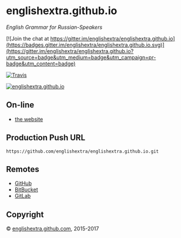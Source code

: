 # englishextra.github.io

*English Grammar for Russian-Speakers*

[![Join the chat at https://gitter.im/englishextra/englishextra.github.io](https://badges.gitter.im/englishextra/englishextra.github.io.svg)](https://gitter.im/englishextra/englishextra.github.io?utm_source=badge&utm_medium=badge&utm_campaign=pr-badge&utm_content=badge)

[![Travis](https://img.shields.io/travis/englishextra/englishextra.github.io.svg)](https://github.com/englishextra/englishextra.github.io)

[![englishextra.github.io](https://farm3.staticflickr.com/2845/33493749130_a31948e76e_o.jpg)](https://englishextra.github.io/)

## On-line

 - [the website](https://englishextra.github.io/)

## Production Push URL

```
https://github.com/englishextra/englishextra.github.io.git
```

## Remotes

 - [GitHub](https://github.com/englishextra/englishextra.github.io)
 - [BitBucket](https://bitbucket.org/englishextra/englishextra.github.io)
 - [GitLab](https://gitlab.com/englishextra/englishextra.github.io)

## Copyright

© [englishextra.github.com](https://englishextra.github.com/), 2015-2017
